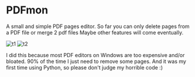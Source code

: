# PDFmon
A small and simple PDF pages editor.
So far you can only delete pages from a PDF file or merge 2 pdf files
Maybe other features will come eventually.

![t1](https://user-images.githubusercontent.com/35760266/122593457-fe339600-d065-11eb-9b9a-033b0baecd0f.png)
![t2](https://user-images.githubusercontent.com/35760266/122593459-fecc2c80-d065-11eb-9592-7ab3040f3511.png)

I did this because most PDF editors on Windows are too expensive and/or bloated. 90% of the time I just need to remove some pages.
And it was my first time using Python, so please don't judge my horrible code :)


